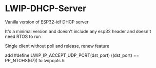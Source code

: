 # LWIP-DHCP-Server
Vanilla version of ESP32-idf DHCP server

It's a minimal version and doesn't include any esp32 header and doesn't need RTOS to run

Single client without poll and release, renew feature




add #define LWIP_IP_ACCEPT_UDP_PORT(dst_port)  ((dst_port) == PP_NTOHS(67)) to lwipopts.h

